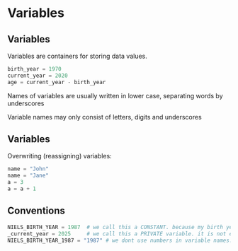 # Variables

## Variables

Variables are containers for storing data values.

```py
birth_year = 1970
current_year = 2020
age = current_year - birth_year
```

Names of variables are usually written in lower case, separating words by underscores

Variable names may only consist of letters, digits and underscores

## Variables

Overwriting (reassigning) variables:

```py
name = "John"
name = "Jane"
a = 3
a = a + 1
```

## Conventions

```py
NIELS_BIRTH_YEAR = 1987  # we call this a CONSTANT. because my birth year will never change
_current_year = 2025     # we call this a PRIVATE variable. it is not enforced by the language, but it is a convention for data the developer doenst want touched.
NIELS_BIRTH_YEAR_1987 = "1987" # we dont use numbers in variable names. this is a bad example.
```
